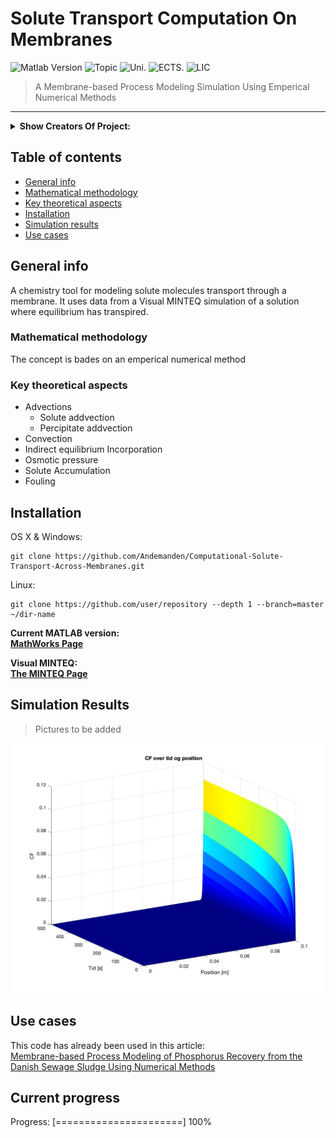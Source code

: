 # Solute Transport Computation On Membranes
![Matlab Version][matlab-image] ![Topic][topic-image] ![Uni.][AAU-image] ![ECTS.][ECTS-image] ![LIC][LIC-image]
> A Membrane-based Process Modeling Simulation Using Emperical Numerical Methods
---
<details>
  <summary><strong>Show Creators Of Project:</strong></summary>
Axelsen, D. A. L., <br />
Galsøe, P., <br />
Hansen, J. A., <br />
Mølgaard, J. S., <br />
Rehné, A. M., <br />
Zegarra, L. K., <br />

</details>



## Table of contents
* [General info](#general-info)
* [Mathematical methodology](#Mathematical-methodology)
* [Key theoretical aspects](#Key-theoretical-aspects)
* [Installation](#Installation)
* [Simulation results](#Simulation-results)
* [Use cases](#Use-cases)


## General info
A chemistry tool for modeling solute molecules transport through a membrane. It uses data from a Visual MINTEQ simulation of a solution where equilibrium has transpired.

### Mathematical methodology
The concept is bades on an emperical numerical method

### Key theoretical aspects
* Advections
  * Solute addvection
  * Percipitate addvection
* Convection
* Indirect equilibrium Incorporation
* Osmotic pressure
* Solute Accumulation
* Fouling


## Installation
OS X & Windows: 
```
git clone https://github.com/Andemanden/Computational-Solute-Transport-Across-Membranes.git
```
Linux:
```
git clone https://github.com/user/repository --depth 1 --branch=master ~/dir-name
```
**Current MATLAB version:** <br />
**[MathWorks Page](https://se.mathworks.com/help/install/ug/install-products-with-internet-connection.html)**

**Visual MINTEQ:** <br />
**[The MINTEQ Page](https://vminteq.com/download/)**

## Simulation Results
> Pictures to be added

<img src="sim_images/General_overview.jpg" width="505" height="400">

## Use cases
This code has already been used in this article: <br />
[Membrane-based Process Modeling of Phosphorus Recovery from the Danish Sewage Sludge Using Numerical Methods](https://kbdk-aub.primo.exlibrisgroup.com/permalink/45KBDK_AUB/a7me0f/alma9921650701005762)

## Current progress
Progress: [======================] 100%


<!-- Markdown link & img dfn's -->
[matlab-image]: https://img.shields.io/badge/LNG-MATLAB_23.2-orange
[topic-image]: https://img.shields.io/badge/Topic-Integrated_Process_Modeling-green
[AAU-image]: https://img.shields.io/badge/Uni-AAU-blue
[ECTS-image]: https://img.shields.io/badge/ECTS-15-red
[LIC-image]: https://img.shields.io/badge/LIC-CC_BY--NC--SA-brown
